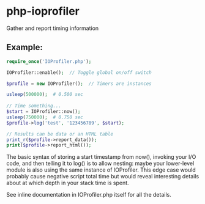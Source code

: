 # php-ioprofiler

Gather and report timing information

## Example:

```php
require_once('IOProfiler.php');

IOProfiler::enable();  // Toggle global on/off switch

$profile = new IOProfiler();  // Timers are instances

usleep(500000);  # 0.500 sec
 
// Time something...
$start = IOProfiler::now();
usleep(750000);  # 0.750 sec
$profile->log('test', '123456789', $start);

// Results can be data or an HTML table
print_r($profile->report_data());
print($profile->report_html());
```

The basic syntax of storing a start timestamp from now(), invoking your I/O
code, and then telling it to log() is to allow nesting: maybe your lower-level
module is also using the same instance of IOProfiler.  This edge case would
probably cause negative script total time but would reveal interesting details
about at which depth in your stack time is spent.

See inline documentation in IOProfiler.php itself for all the details.
